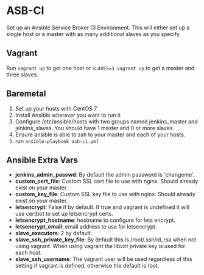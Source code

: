ASB-CI
======
Set up an Ansible Service Broker CI Environment. This will either set up a single host or a master with as many additional slaves as you specify.

Vagrant
-------
Run `vagrant up` to get one host or `SLAVES=3 vagrant up` to get a master and three slaves.

Baremetal
---------
1. Set up your hosts with CentOS 7
2. Install Ansible wherever you want to run it
3. Configure /etc/ansible/hosts with two groups named jenkins_master and jenkins_slaves. You should have 1 master and 0 or more slaves.
4. Ensure ansible is able to ssh to your master and each of your hosts.
5. run `ansible-playbook asb-ci.yml`

Ansible Extra Vars
-------------------
* **jenkins_admin_passwd**: By default the admin password is 'changeme'.
* **custom_cert_file**: Custom SSL cert file to use with nginx. Should already exist on your master.
* **custom_key_file**: Custom SSL key file to use with nginx. Should already exist on your master.
* **letsencrypt**: False if by default. If true and vagrant is undefined it will use certbot to set up letsencrypt certs.
* **letsencrypt_hostname**: hostname to configure for lets encrypt.
* **letsencrypt_email**: email address to use for letsencrypt.
* **slave_executors**: 2 by default.
* **slave_ssh_private_key_file**: By default this is /root/.ssh/id_rsa when not using vagrant. When using vagrant the libvirt private key is used for each host.
* **slave_ssh_username**: The vagrant user will be used regardless of this setting if vagrant is defined, otherwise the default is root.
